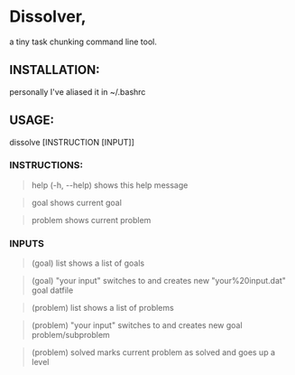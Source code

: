 # Dissolver, 
 a tiny task chunking command line tool.

## INSTALLATION:
personally I've aliased it in ~/.bashrc

## USAGE:
dissolve [INSTRUCTION [INPUT]]

### INSTRUCTIONS:
>help (-h, --help)
shows this help message

>goal
shows current goal

>problem
shows current problem

### INPUTS
>(goal) list
shows a list of goals

>(goal) "your input"
switches to and creates new "your%20input.dat" goal datfile

>(problem) list
shows a list of problems

>(problem) "your input"
switches to and creates new goal problem/subproblem

>(problem) solved
marks current problem as solved and goes up a level
